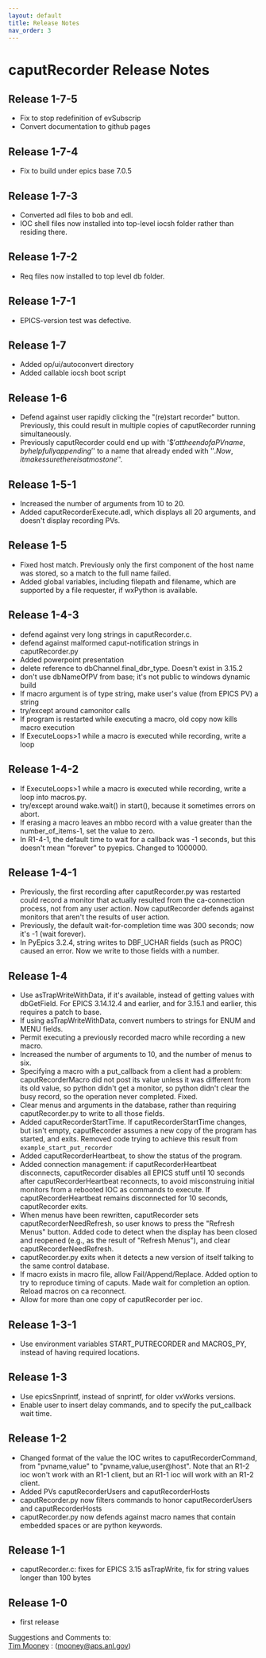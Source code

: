 ```yaml
---
layout: default
title: Release Notes
nav_order: 3
---
```




caputRecorder Release Notes
===========================

Release 1-7-5
-------------

*   Fix to stop redefinition of evSubscrip
*   Convert documentation to github pages


Release 1-7-4
-------------

*   Fix to build under epics base 7.0.5


Release 1-7-3
-------------

*   Converted adl files to bob and edl.
*   IOC shell files now installed into top-level iocsh folder rather than residing there.

Release 1-7-2
-------------

*   Req files now installed to top level db folder.

Release 1-7-1
-------------

*   EPICS-version test was defective.

Release 1-7
-----------

*   Added op/ui/autoconvert directory
*   Added callable iocsh boot script

Release 1-6
-----------

*   Defend against user rapidly clicking the "(re)start recorder" button. Previously, this could result in multiple copies of caputRecorder running simultaneously.
*   Previously caputRecorder could end up with '$$' at the end of a PV name, by helpfully appending '$' to a name that already ended with '$'. Now, it makes sure there is at most one '$'.

Release 1-5-1
-------------

*   Increased the number of arguments from 10 to 20.
*   Added caputRecorderExecute.adl, which displays all 20 arguments, and doesn't display recording PVs.

Release 1-5
-----------

*   Fixed host match. Previously only the first component of the host name was stored, so a match to the full name failed.
*   Added global variables, including filepath and filename, which are supported by a file requester, if wxPython is available.

Release 1-4-3
-------------

*   defend against very long strings in caputRecorder.c.
*   defend against malformed caput-notification strings in caputRecorder.py
*   Added powerpoint presentation
*   delete reference to dbChannel.final\_dbr\_type. Doesn't exist in 3.15.2
*   don't use dbNameOfPV from base; it's not public to windows dynamic build
*   If macro argument is of type string, make user's value (from EPICS PV) a string
*   try/except around camonitor calls
*   If program is restarted while executing a macro, old copy now kills macro execution
*   If ExecuteLoops>1 while a macro is executed while recording, write a loop

Release 1-4-2
-------------

*   If ExecuteLoops>1 while a macro is executed while recording, write a loop into macros.py.
*   try/except around wake.wait() in start(), because it sometimes errors on abort.
*   If erasing a macro leaves an mbbo record with a value greater than the number\_of\_items-1, set the value to zero.
*   In R1-4-1, the default time to wait for a callback was -1 seconds, but this doesn't mean "forever" to pyepics. Changed to 1000000.

Release 1-4-1
-------------

*   Previously, the first recording after caputRecorder.py was restarted could record a monitor that actually resulted from the ca-connection process, not from any user action. Now caputRecorder defends against monitors that aren't the results of user action.
*   Previously, the default wait-for-completion time was 300 seconds; now it's -1 (wait forever).
*   In PyEpics 3.2.4, string writes to DBF\_UCHAR fields (such as PROC) caused an error. Now we write to those fields with a number.

Release 1-4
-----------

*   Use asTrapWriteWithData, if it's available, instead of getting values with dbGetField. For EPICS 3.14.12.4 and earlier, and for 3.15.1 and earlier, this requires a patch to base.
*   If using asTrapWriteWithData, convert numbers to strings for ENUM and MENU fields.
*   Permit executing a previously recorded macro while recording a new macro.
*   Increased the number of arguments to 10, and the number of menus to six.
*   Specifying a macro with a put\_callback from a client had a problem: caputRecorderMacro did not post its value unless it was different from its old value, so python didn't get a monitor, so python didn't clear the busy record, so the operation never completed. Fixed.
*   Clear menus and arguments in the database, rather than requiring caputRecorder.py to write to all those fields.
*   Added caputRecorderStartTime. If caputRecorderStartTime changes, but isn't empty, caputRecorder assumes a new copy of the program has started, and exits. Removed code trying to achieve this result from `example_start_put_recorder`
*   Added caputRecorderHeartbeat, to show the status of the program.
*   Added connection management: if caputRecorderHeartbeat disconnects, caputRecorder disables all EPICS stuff until 10 seconds after caputRecorderHeartbeat reconnects, to avoid misconstruing initial monitors from a rebooted IOC as commands to execute. If caputRecorderHeartbeat remains disconnected for 10 seconds, caputRecorder exits.
*   When menus have been rewritten, caputRecorder sets caputRecorderNeedRefresh, so user knows to press the "Refresh Menus" button. Added code to detect when the display has been closed and reopened (e.g., as the result of "Refresh Menus"), and clear caputRecorderNeedRefresh.
*   caputRecorder.py exits when it detects a new version of itself talking to the same control database.
*   If macro exists in macro file, allow Fail/Append/Replace. Added option to try to reproduce timing of caputs. Made wait for completion an option. Reload macros on ca reconnect.
*   Allow for more than one copy of caputRecorder per ioc.

Release 1-3-1
-------------

*   Use environment variables START\_PUTRECORDER and MACROS\_PY, instead of having required locations.

Release 1-3
-----------

*   Use epicsSnprintf, instead of snprintf, for older vxWorks versions.
*   Enable user to insert delay commands, and to specify the put\_callback wait time.

Release 1-2
-----------

*   Changed format of the value the IOC writes to caputRecorderCommand, from "pvname,value" to "pvname,value,user@host". Note that an R1-2 ioc won't work with an R1-1 client, but an R1-1 ioc will work with an R1-2 client.
*   Added PVs caputRecorderUsers and caputRecorderHosts
*   caputRecorder.py now filters commands to honor caputRecorderUsers and caputRecorderHosts
*   caputRecorder.py now defends against macro names that contain embedded spaces or are python keywords.

Release 1-1
-----------

*   caputRecorder.c: fixes for EPICS 3.15 asTrapWrite, fix for string values longer than 100 bytes

Release 1-0
-----------

*   first release

Suggestions and Comments to:  
[Tim Mooney](mailto:mooney@aps.anl.gov) : (mooney@aps.anl.gov)
